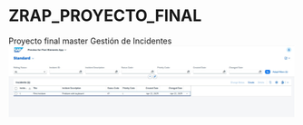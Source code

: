 # ZRAP_PROYECTO_FINAL
Proyecto final master Gestión de Incidentes
![Logo de mi proyecto](https://raw.githubusercontent.com/gerardomartingozalo/ZRAP_PROYECTO_FINAL/refs/heads/main/app%20incidents.jpg)
